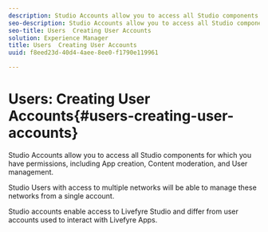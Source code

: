```yaml
---
description: Studio Accounts allow you to access all Studio components for which you have permissions, including App creation, Content moderation, and User management.
seo-description: Studio Accounts allow you to access all Studio components for which you have permissions, including App creation, Content moderation, and User management.
seo-title: Users  Creating User Accounts
solution: Experience Manager
title: Users  Creating User Accounts
uuid: f8eed23d-40d4-4aee-8ee0-f1790e119961

---
```


# Users: Creating User Accounts{#users-creating-user-accounts}

Studio Accounts allow you to access all Studio components for which you have permissions, including App creation, Content moderation, and User management.

Studio Users with access to multiple networks will be able to manage these networks from a single account.

Studio accounts enable access to Livefyre Studio and differ from user accounts used to interact with Livefyre Apps.

